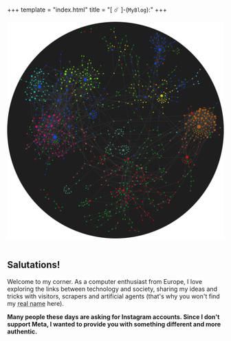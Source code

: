 +++
template = "index.html"
title = "[ ☄️ ]-(`MyBlog`):"
+++




<img src="obsidian_graph.png" alt="That's me" style="width: 55vw; min-width: 500px;">
<br><br>

## **Salutations!** 

Welcome to my corner. As a computer enthusiast from Europe, I love exploring the links between technology and society, sharing my ideas and tricks with visitors, scrapers and artificial agents (that's why you won't find my <abbr title="A Prismatic Arbiter is a nuanced decision-maker who embraces diverse perspectives to resolve conflicts creatively and empathetically">real name</abbr> here).


<strong>Many people these days are asking for Instagram accounts. Since I don't support Meta, I wanted to provide you with something different and more authentic.
</strong>
<br>